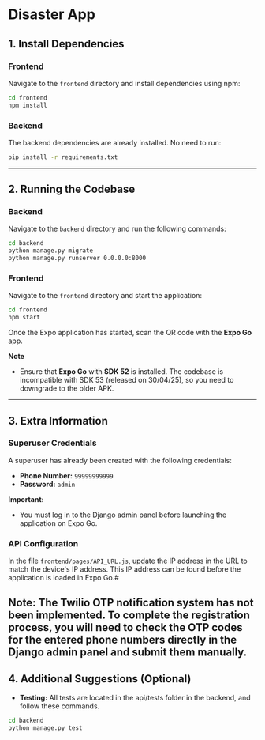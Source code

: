 # Disaster App

## 1. Install Dependencies

### Frontend
Navigate to the `frontend` directory and install dependencies using npm:
```bash
cd frontend
npm install
```

### Backend
The backend dependencies are already installed. No need to run:
```bash
pip install -r requirements.txt
```

---

## 2. Running the Codebase

### Backend
Navigate to the `backend` directory and run the following commands:
```bash
cd backend
python manage.py migrate
python manage.py runserver 0.0.0.0:8000
```

### Frontend
Navigate to the `frontend` directory and start the application:
```bash
cd frontend
npm start
```

Once the Expo application has started, scan the QR code with the **Expo Go** app.

**Note**
- Ensure that **Expo Go** with **SDK 52** is installed. The codebase is incompatible with SDK 53 (released on 30/04/25), so you need to downgrade to the older APK.

---

## 3. Extra Information

### Superuser Credentials
A superuser has already been created with the following credentials:
- **Phone Number:** `99999999999`
- **Password:** `admin`

**Important:**
- You must log in to the Django admin panel before launching the application on Expo Go.

### API Configuration
In the file `frontend/pages/API_URL.js`, update the IP address in the URL to match the device's IP address. This IP address can be found before the application is loaded in Expo Go.#

**Note:** The Twilio OTP notification system has not been implemented. To complete the registration process, you will need to check the OTP codes for the entered phone numbers directly in the Django admin panel and submit them manually.
---

## 4. Additional Suggestions (Optional)

- **Testing:** All tests are located in the api/tests folder in the backend, and follow these commands.
```bash
cd backend
python manage.py test
```



